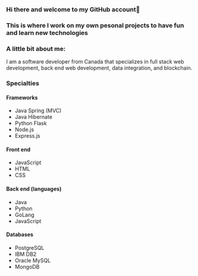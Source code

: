 ### Hi there and welcome to my GitHub account👋

### This is where I work on my own pesonal projects to have fun and learn new technologies

### A little bit about me:
I am a software developer from Canada that specializes in full stack web development, back end web development, data integration, and blockchain.

### Specialties

#### Frameworks
- Java Spring (MVC)
- Java Hibernate
- Python Flask
- Node.js
- Express.js

#### Front end
- JavaScript
- HTML
- CSS

#### Back end (languages)
- Java
- Python
- GoLang
- JavaScript

#### Databases
- PostgreSQL
- IBM DB2
- Oracle MySQL
- MongoDB


<!--
**andrewh-code/andrewh-code** is a ✨ _special_ ✨ repository because its `README.md` (this file) appears on your GitHub profile.

Here are some ideas to get you started:

- 🔭 I’m currently working on ...
- 🌱 I’m currently learning ...
- 👯 I’m looking to collaborate on ...
- 🤔 I’m looking for help with ...
- 💬 Ask me about ...
- 📫 How to reach me: ...
- 😄 Pronouns: ...
- ⚡ Fun fact: ...
-->
